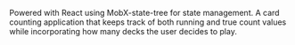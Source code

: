 Powered with React using MobX-state-tree for state management. A card counting application that keeps track of both running and true count values while incorporating how many decks the user decides to play.
